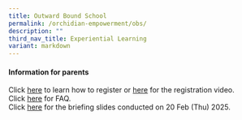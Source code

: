 ```yaml
---
title: Outward Bound School
permalink: /orchidian-empowerment/obs/
description: ""
third_nav_title: Experiential Learning
variant: markdown
---
```

<h4>Information for parents</h4>
<p>Click <a href="/files/OBS/eReg_Guide_for_Parents__PDF_version_.pdf" target="_blank">here</a> to learn how to register or <a href="https://youtu.be/Zl8l0slhG3g" target="_blank">here</a> for the registration video.
<br>Click <a href="/files/OBS/FAQ_for_Parents.pdf" target="_blank">here</a> for FAQ.
<br>Click <a href="/files/OBS/Parent_Brief_Slides_for_OBS_5D4N_2025___20_Feb.pdf">here</a> for the briefing slides conducted on 20 Feb (Thu) 2025.	
</p>